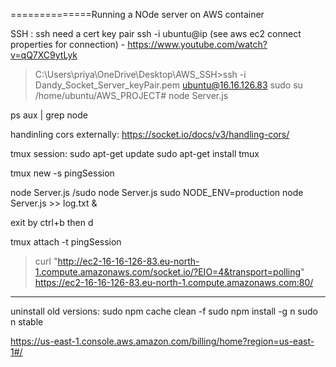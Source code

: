 ==============Running a NOde server on AWS container

SSH :
ssh need a cert key pair
ssh -i <pem file name> ubuntu@ip (see aws ec2 connect properties for connection) - https://www.youtube.com/watch?v=qQ7XC9ytLyk

>C:\Users\priya\OneDrive\Desktop\AWS_SSH>ssh -i Dandy_Socket_Server_keyPair.pem ubuntu@16.16.126.83
>sudo su
>/home/ubuntu/AWS_PROJECT# node Server.js

ps aux | grep node

handinling cors externally: https://socket.io/docs/v3/handling-cors/

tmux session:
sudo apt-get update
sudo apt-get install tmux

tmux new -s pingSession

node Server.js /sudo node Server.js
sudo NODE_ENV=production node Server.js >> log.txt &

exit by ctrl+b then d

tmux attach -t pingSession


> curl "http://ec2-16-16-126-83.eu-north-1.compute.amazonaws.com/socket.io/?EIO=4&transport=polling"
https://ec2-16-16-126-83.eu-north-1.compute.amazonaws.com:80/




-----

uninstall old versions:
sudo npm cache clean -f
sudo npm install -g n
sudo n stable


https://us-east-1.console.aws.amazon.com/billing/home?region=us-east-1#/
